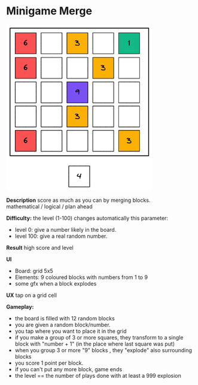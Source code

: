 # Minigame Merge

![](img/minigame_merge.excalidraw2.png)

**Description**
score as much as you can by merging blocks.  
mathematical / logical / plan ahead

**Difficulty:** 
the level (1-100) changes automatically this parameter: 
- level 0: give a number likely in the board.
- level 100: give a real random number.

**Result**
high score and level

**UI**
- Board: grid 5x5
- Elements: 9 coloured blocks with numbers from 1 to 9
- some gfx when a block explodes

**UX**
tap on a grid cell

**Gameplay:**
- the board is filled with 12 random blocks
- you are given a random block/number.
- you tap where you want to place it in the grid
- if you make a group of 3 or more squares, they transform to a single block with "number + 1" (in the place where last square was put)
- when you group 3 or more "9" blocks , they "explode" also surrounding blocks
- you score 1 point per block.
- if you can't put any more block, game ends
- the level == the number of plays done with at least a 999 explosion

